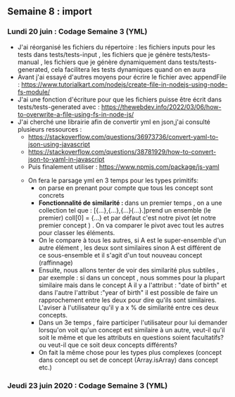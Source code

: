 ## Semaine 8 : import 

### Lundi 20 juin : Codage Semaine 3 (YML)

<ul>
	<li>J'ai réorganisé les fichiers du répertoire : les fichiers inputs pour les tests dans tests/tests-input , les fichiers que je génère tests/tests-manual , les fichiers que je génère dynamiquement dans tests/tests-generated, cela facilitera les tests dynamiques quand on en aura</li>
	<li>Avant j'ai essayé d'autres moyens pour écrire le fichier avec appendFile : <a href="https://www.tutorialkart.com/nodejs/create-file-in-nodejs-using-node-fs-module/">https://www.tutorialkart.com/nodejs/create-file-in-nodejs-using-node-fs-module/</a></li>
	<li> J'ai une fonction d'écriture pour que les fichiers puisse être écrit dans tests/tests-generated avec : <a href="https://thewebdev.info/2022/03/06/how-to-overwrite-a-file-using-fs-in-node-js/">https://thewebdev.info/2022/03/06/how-to-overwrite-a-file-using-fs-in-node-js/</a></li>
	<li> J'ai cherché une librairie afin de convertir yml en json,j'ai consulté plusieurs ressources : 
		<ul>
			<li><a href="https://stackoverflow.com/questions/36973736/convert-yaml-to-json-using-javascript">https://stackoverflow.com/questions/36973736/convert-yaml-to-json-using-javascript</a></li>
			<li><a href="https://stackoverflow.com/questions/38781929/how-to-convert-json-to-yaml-in-javascript">https://stackoverflow.com/questions/38781929/how-to-convert-json-to-yaml-in-javascript</a></li>
			<li>Puis finalement utiliser : <a href="https://www.npmjs.com/package/js-yaml">https://www.npmjs.com/package/js-yaml</a></li>
		</ul>
	</li>
	<ul>
	<li>On fera le parsage yml en 3 temps pour les types primitifs: 
		<ul>
			<li>on parse en prenant pour compte que tous les concept sont concrets</li>
			<li> <b>Fonctionnalité de similarité : </b> dans un premier temps , on a une collection tel que : [{...},{...},{...}{...}.]prend un ensemble (le premier) coll[0] = {...} et par défaut c'est notre pivot (et notre premier concept ) . On va comparer le pivot avec tout les autres pour classer les éléments.</li>
			<li>On le compare à tous les autres, si A est le super-ensemble d'un autre élément , les deux sont similaires sinon A est différent de ce sous-ensemble et il s'agit d'un tout nouveau concept (raffinnage)</li>
			<li>Ensuite, nous allons tenter de voir des similarité plus subtiles , par exemple : si dans un concept , nous sommes pour la plupart similaire mais dans le concept A il y a l'attribut : "date of birth" et dans l'autre l'attribut :"year of birth" il est possible de faire un rapprochement entre les deux pour dire qu'ils sont similaires. L'aviser à l'utilisateur qu'il y a x % de similarité entre ces deux concepts. </li>
			<li>Dans un 3e temps , faire participer l'utilisateur pour lui demander lorsqu'on voit qu'un concept est similaire à un autre, veut-il qu'il soit le même et que les attributs en questions soient facultatifs? ou veut-il que ce soit deux concepts différents? </li>
			<li>On fait la même chose pour les types plus complexes (concept dans concept ou set de concept (Array.isArray) dans concept etc.)</li>
		</ul>
	</li>
	</ul>
	
</ul>

### Jeudi 23 juin 2020 : Codage Semaine 3 (YML)
